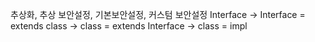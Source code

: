 추상화, 
추상 보안설정, 기본보안설정, 커스텀 보안설정
Interface -> Interface = extends
class -> class  = extends
Interface -> class = impl